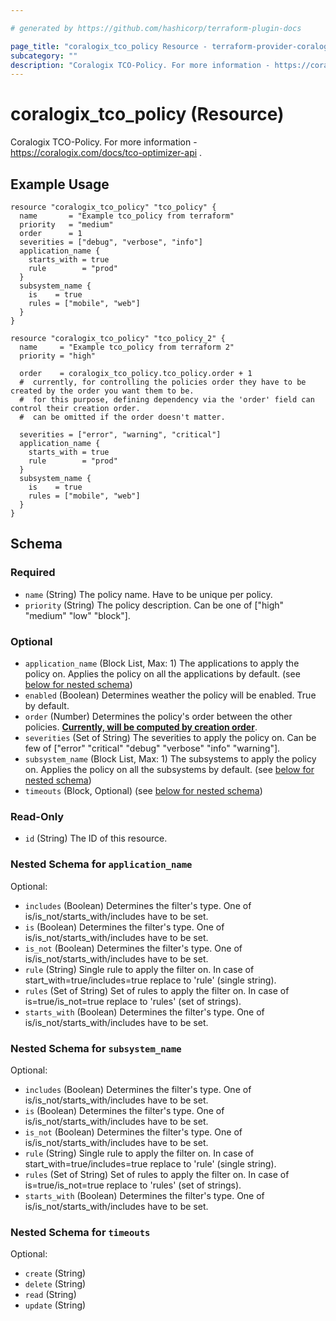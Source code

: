 ```yaml
---

# generated by https://github.com/hashicorp/terraform-plugin-docs

page_title: "coralogix_tco_policy Resource - terraform-provider-coralogix"
subcategory: ""
description: "Coralogix TCO-Policy. For more information - https://coralogix.com/docs/tco-optimizer-api ."
---
```


# coralogix_tco_policy (Resource)

Coralogix TCO-Policy. For more information - https://coralogix.com/docs/tco-optimizer-api .

## Example Usage

```hcl
resource "coralogix_tco_policy" "tco_policy" {
  name       = "Example tco_policy from terraform"
  priority   = "medium"
  order      = 1
  severities = ["debug", "verbose", "info"]
  application_name {
    starts_with = true
    rule        = "prod"
  }
  subsystem_name {
    is    = true
    rules = ["mobile", "web"]
  }
}

resource "coralogix_tco_policy" "tco_policy_2" {
  name     = "Example tco_policy from terraform 2"
  priority = "high"

  order    = coralogix_tco_policy.tco_policy.order + 1
  #  currently, for controlling the policies order they have to be created by the order you want them to be.
  #  for this purpose, defining dependency via the 'order' field can control their creation order.
  #  can be omitted if the order doesn't matter.

  severities = ["error", "warning", "critical"]
  application_name {
    starts_with = true
    rule        = "prod"
  }
  subsystem_name {
    is    = true
    rules = ["mobile", "web"]
  }
}
```

<!-- schema generated by tfplugindocs -->

## Schema

### Required

- `name` (String) The policy name. Have to be unique per policy.
- `priority` (String) The policy description. Can be one of ["high" "medium" "low" "block"].

### Optional

- `application_name` (Block List, Max: 1) The applications to apply the policy on. Applies the policy on all the
  applications by default. (see [below for nested schema](#nestedblock--application_name))
- `enabled` (Boolean) Determines weather the policy will be enabled. True by default.
- `order` (Number) Determines the policy's order between the other policies. **[Currently, will be computed by creation order](../../known-issues.md#tco-policy---_order_-can-not-be-configured-via-terraform)**.
- `severities` (Set of String) The severities to apply the policy on. Can be few of ["error" "critical" "debug" "verbose" "info" "warning"].
- `subsystem_name` (Block List, Max: 1) The subsystems to apply the policy on. Applies the policy on all the subsystems by default. (see [below for nested schema](#nestedblock--subsystem_name))
- `timeouts` (Block, Optional) (see [below for nested schema](#nestedblock--timeouts))

### Read-Only

- `id` (String) The ID of this resource.

<a id="nestedblock--application_name"></a>

### Nested Schema for `application_name`

Optional:

- `includes` (Boolean) Determines the filter's type. One of is/is_not/starts_with/includes have to be set.
- `is` (Boolean) Determines the filter's type. One of is/is_not/starts_with/includes have to be set.
- `is_not` (Boolean) Determines the filter's type. One of is/is_not/starts_with/includes have to be set.
- `rule` (String) Single rule to apply the filter on. In case of start_with=true/includes=true replace to 'rule' (single
  string).
- `rules` (Set of String) Set of rules to apply the filter on. In case of is=true/is_not=true replace to 'rules' (set of
  strings).
- `starts_with` (Boolean) Determines the filter's type. One of is/is_not/starts_with/includes have to be set.

<a id="nestedblock--subsystem_name"></a>

### Nested Schema for `subsystem_name`

Optional:

- `includes` (Boolean) Determines the filter's type. One of is/is_not/starts_with/includes have to be set.
- `is` (Boolean) Determines the filter's type. One of is/is_not/starts_with/includes have to be set.
- `is_not` (Boolean) Determines the filter's type. One of is/is_not/starts_with/includes have to be set.
- `rule` (String) Single rule to apply the filter on. In case of start_with=true/includes=true replace to 'rule' (single
  string).
- `rules` (Set of String) Set of rules to apply the filter on. In case of is=true/is_not=true replace to 'rules' (set of
  strings).
- `starts_with` (Boolean) Determines the filter's type. One of is/is_not/starts_with/includes have to be set.

<a id="nestedblock--timeouts"></a>

### Nested Schema for `timeouts`

Optional:

- `create` (String)
- `delete` (String)
- `read` (String)
- `update` (String)


